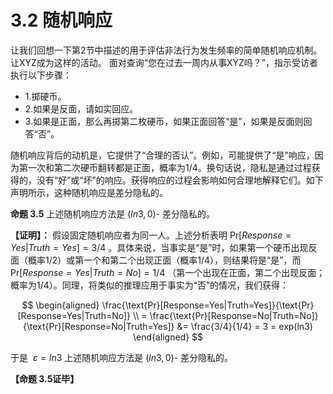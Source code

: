 # 3.2 随机响应
让我们回想一下第2节中描述的用于评估非法行为发生频率的简单随机响应机制。 让XYZ成为这样的活动。 面对查询“您在过去一周内从事XYZ吗？”，指示受访者执行以下步骤：

- 1.掷硬币。
- 2.如果是反面，请如实回应。
- 3.如果是正面，那么再掷第二枚硬币，如果正面回答“是”，如果是反面则回答“否”。

随机响应背后的动机是，它提供了“合理的否认”。例如，可能提供了“是”响应，因为第一次和第二次硬币翻转都是正面，概率为1/4。换句话说，隐私是通过过程获得的，没有“好”或“坏”的响应。获得响应的过程会影响如何合理地解释它们。如下声明所示，这种随机响应是差分隐私的。

**命题 3.5** 上述随机响应方法是 $(ln3,0)$- 差分隐私的。  

**【证明】：** 假设固定随机响应者为同一人。上述分析表明 $\text{Pr}[Response=Yes|Truth=Yes]=3/4$ 。具体来说，当事实是“是”时，如果第一个硬币出现反面（概率1/2）或第一个和第二个出现正面（概率1/4），则结果将是“是”，而 $\text{Pr}[Response=Yes|Truth=No]=1/4$ （第一个出现在正面，第二个出现反面；概率为1/4）。同理，将类似的推理应用于事实为“否”的情况，我们获得：

$$
\begin{aligned}
   \frac{\text{Pr}[Response=Yes|Truth=Yes]}{\text{Pr}[Response=Yes|Truth=No]} \\
    = \frac{\text{Pr}[Response=No|Truth=No]}{\text{Pr}[Response=No|Truth=Yes]} &= \frac{3/4}{1/4} = 3 = exp(ln3) 
\end{aligned}
$$

于是 $\  \varepsilon = ln3$ 上述随机响应方法是 $(ln3,0)$- 差分隐私的。

**【命题 3.5证毕】**
